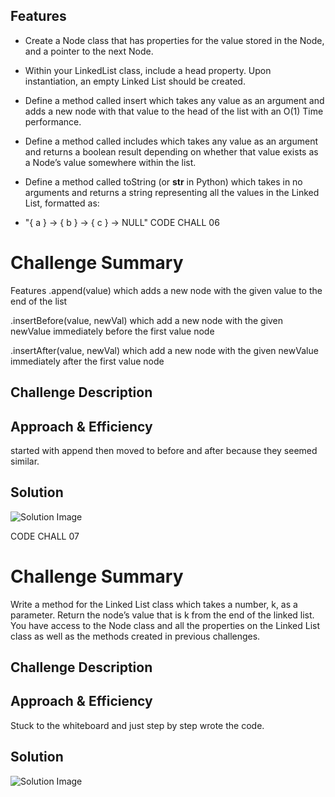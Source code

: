 ## Features

- Create a Node class that has properties for the value stored in the Node, and a pointer to the next Node.

- Within your LinkedList class, include a head property. Upon instantiation, an empty Linked List should be created.

- Define a method called insert which takes any value as an argument and adds a new node with that value to the head of the list with an O(1) Time performance.

- Define a method called includes which takes any value as an argument and returns a boolean result depending on whether that value exists as a Node’s value somewhere within the list.

- Define a method called toString (or __str__ in Python) which takes in no arguments and returns a string representing all the values in the Linked List, formatted as:

- "{ a } -> { b } -> { c } -> NULL"
CODE CHALL 06


# Challenge Summary

Features
.append(value) which adds a new node with the given value to the end of the list

.insertBefore(value, newVal) which add a new node with the given newValue immediately before the first value node

.insertAfter(value, newVal) which add a new node with the given newValue immediately after the first value node

## Challenge Description
<!-- Description of the challenge -->

## Approach & Efficiency
started with append then moved to before and after because they seemed similar.

## Solution
![Solution Image](assets\ll-insertions.png)

CODE CHALL 07

# Challenge Summary

Write a method for the Linked List class which takes a number, k, as a parameter. Return the node’s value that is k from the end of the linked list. You have access to the Node class and all the properties on the Linked List class as well as the methods created in previous challenges.
## Challenge Description
<!-- Description of the challenge -->

## Approach & Efficiency
Stuck to the whiteboard and just step by step wrote the code.

## Solution
![Solution Image](assets/ll-kth-from-end.png)